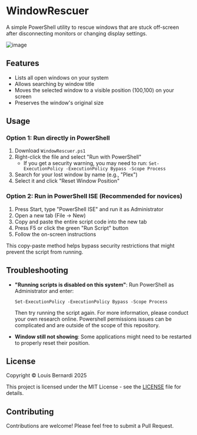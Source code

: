 # WindowRescuer

A simple PowerShell utility to rescue windows that are stuck off-screen after disconnecting monitors or changing display settings.

![image](https://github.com/user-attachments/assets/03e2e16c-cd89-4866-8f04-cac9ff05c357)


## Features

- Lists all open windows on your system
- Allows searching by window title
- Moves the selected window to a visible position (100,100) on your screen
- Preserves the window's original size

## Usage

### Option 1: Run directly in PowerShell

1. Download `WindowRescuer.ps1`
2. Right-click the file and select "Run with PowerShell"
   - If you get a security warning, you may need to run: `Set-ExecutionPolicy -ExecutionPolicy Bypass -Scope Process`
3. Search for your lost window by name (e.g., "Plex")
4. Select it and click "Reset Window Position"

### Option 2: Run in PowerShell ISE (Recommended for novices)

1. Press Start, type "PowerShell ISE" and run it as Administrator
2. Open a new tab (File → New)
3. Copy and paste the entire script code into the new tab
4. Press F5 or click the green "Run Script" button
5. Follow the on-screen instructions

This copy-paste method helps bypass security restrictions that might prevent the script from running.

## Troubleshooting

- **"Running scripts is disabled on this system"**: Run PowerShell as Administrator and enter:
  ```
  Set-ExecutionPolicy -ExecutionPolicy Bypass -Scope Process
  ```
  Then try running the script again. For more information, please conduct your own research online. Powershell permissions issues can be complicated and are outside of the scope of this repository.

- **Window still not showing**: Some applications might need to be restarted to properly reset their position.

## License

Copyright © Louis Bernardi 2025

This project is licensed under the MIT License - see the [LICENSE](LICENSE) file for details.

## Contributing

Contributions are welcome! Please feel free to submit a Pull Request.
